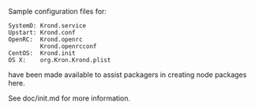 Sample configuration files for:
```
SystemD: Krond.service
Upstart: Krond.conf
OpenRC:  Krond.openrc
         Krond.openrcconf
CentOS:  Krond.init
OS X:    org.Kron.Krond.plist
```
have been made available to assist packagers in creating node packages here.

See doc/init.md for more information.
